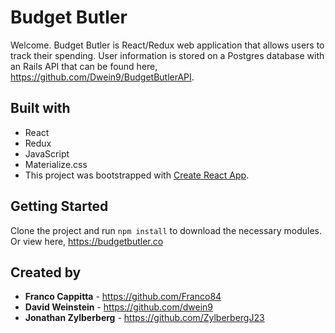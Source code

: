 # Budget Butler

Welcome. Budget Butler is  React/Redux web application that allows users to track their spending. User information is stored on a Postgres database with an Rails API that can be found here, https://github.com/Dwein9/BudgetButlerAPI.

## Built with
* React
* Redux
* JavaScript
* Materialize.css
* This project was bootstrapped with [Create React App](https://github.com/facebookincubator/create-react-app).

## Getting Started
Clone the project and run `npm install` to download the necessary modules. Or view here, https://budgetbutler.co

## Created by
* **Franco Cappitta** - https://github.com/Franco84
* **David Weinstein** - https://github.com/dwein9 
* **Jonathan Zylberberg** - https://github.com/ZylberbergJ23


